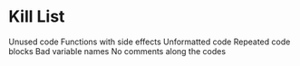 Kill List
=========
Unused code
Functions with side effects
Unformatted code
Repeated code blocks
Bad variable names
No comments along the codes
